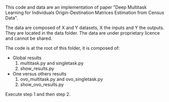 This code and data are an implementation of paper "Deep Multitask Learning for
Individuals Origin-Destination Matrices Estimation from Census Data".

The data are composed of X and Y datasets, X the inputs and Y the outputs. They are
located in the data folder. The data are under proprietary licence and cannot be shared.

The code is at the root of this folder, it is composed of:

- Global results
    1. multitask.py and singletask.py
    2. show_results.py
- One versus others results
    1. ovo_multitask.py and ovo_singletask.py
    2. show_ovo_results.py

Execute step 1 and then step 2.
